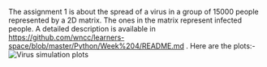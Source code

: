 
The assignment 1 is about the spread of a virus in a group of 15000 people represented by a 2D matrix. 
The ones in the matrix represent infected people. 
A detailed description is available in https://github.com/wncc/learners-space/blob/master/Python/Week%204/README.md . Here are the plots:-
![Virus simulation plots](https://user-images.githubusercontent.com/81472530/113382514-41536680-939f-11eb-93d9-bf88834b4082.png)
